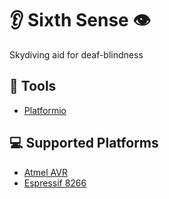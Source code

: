 # 👂 Sixth Sense 👁️
Skydiving aid for deaf-blindness

## 🧰 Tools
- [Platformio](https://platformio.org/)

## 💻 Supported Platforms
- [Atmel AVR](https://registry.platformio.org/platforms/platformio/atmelavr)
- [Espressif 8266](https://registry.platformio.org/platforms/platformio/espressif8266)
